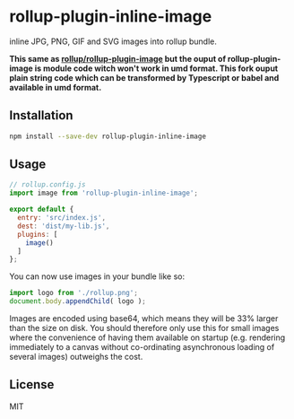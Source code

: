 # rollup-plugin-inline-image

inline JPG, PNG, GIF and SVG images into rollup bundle.

**This same as [rollup/rollup-plugin-image](https://github.com/rollup/rollup-plugin-image) but the ouput of rollup-plugin-image is module code witch won't work in umd format. This fork ouput plain string code which can be transformed by Typescript or babel and available in umd format.**

## Installation

```bash
npm install --save-dev rollup-plugin-inline-image
```


## Usage

```js
// rollup.config.js
import image from 'rollup-plugin-inline-image';

export default {
  entry: 'src/index.js',
  dest: 'dist/my-lib.js',
  plugins: [
    image()
  ]
};
```

You can now use images in your bundle like so:

```js
import logo from './rollup.png';
document.body.appendChild( logo );
```

Images are encoded using base64, which means they will be 33% larger than the size on disk. You should therefore only use this for small images where the convenience of having them available on startup (e.g. rendering immediately to a canvas without co-ordinating asynchronous loading of several images) outweighs the cost.


## License

MIT
